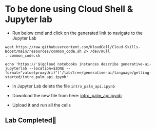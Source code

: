 # **To be done using Cloud Shell & Jupyter lab**

- Run below cmd and click on the generated link to navigate to the Jupyter Lab

```
wget https://raw.githubusercontent.com/KloudCell/Cloud-Skills-Boost/main/resources/common_code.sh 2> /dev/null
. common_code.sh

echo 'https://'$(gcloud notebooks instances describe generative-ai-jupyterlab --location=$ZONE --format="value(proxyUri)")'/lab/tree/generative-ai/language/getting-started/intro_palm_api.ipynb'
```
- In Jupyter Lab delete the file `intro_palm_api.ipynb`
- Download the new file from here: <a href="https://github.com/KloudCell/Cloud-Skills-Boost/blob/main/Labs/Cheatsheets/GSP1150/intro_palm_api.ipynb" download>intro_palm_api.ipynb</a>

- Upload it and run all the cells

## Lab Completed🎉